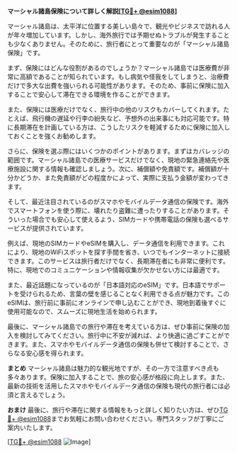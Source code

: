**マーシャル諸島保険について詳しく解説[[TG💪+ @esim1088](https://t.me/s/esim1088)]**

マーシャル諸島は、太平洋に位置する美しい島々で、観光やビジネスで訪れる人が年々増加しています。しかし、海外旅行では予期せぬトラブルが発生することも少なくありません。そのために、旅行者にとって重要なのが「マーシャル諸島保険」です。

まず、保険にはどんな役割があるのでしょうか？マーシャル諸島では医療費が非常に高額であることが知られています。もし病気や怪我をしてしまうと、治療費だけで多大な出費を強いられる可能性があります。そのため、事前に保険に加入することで安心して滞在できる環境を作ることができます。

また、保険には医療だけでなく、旅行中の他のリスクもカバーしてくれます。たとえば、飛行機の遅延や行李の紛失など、予想外の出来事にも対応可能です。特に長期滞在を計画している方は、こうしたリスクを軽減するために保険に加入しておくことを強くお勧めします。

さらに、保険を選ぶ際にはいくつかのポイントがあります。まずはカバレッジの範囲です。マーシャル諸島での医療サービスだけでなく、現地の緊急連絡先や医療施設に関する情報も確認しましょう。次に、補償額や免責額です。補償額が十分かどうか、また免責額がどの程度かによって、実際に支払う金額が変わってきます。

そして、最近注目されているのがスマホやモバイルデータ通信の保険です。海外でスマートフォンを使う際に、壊れたり盗難に遭ったりすることがあります。そういった場合でも安心して使えるよう、SIMカードや携帯電話の保険も選べるサービスが提供されています。

例えば、現地のSIMカードやeSIMを購入し、データ通信を利用できます。これにより、現地のWiFiスポットを探す手間を省き、いつでもインターネットに接続できます。このサービスは旅行者だけでなく、長期滞在者にも非常に便利です。特に、現地でのコミュニケーションや情報収集が欠かせない方には最適です。

また、最近話題になっているのが「日本語対応のeSIM」です。日本語でサポートを受けられるため、言葉の壁を感じることなく利用できる点が魅力です。このeSIMは、旅行前に事前にオンラインで申し込むことができ、現地到着後すぐに使用可能なので、スムーズに現地生活を始められます。

最後に、マーシャル諸島での旅行や滞在を考えている方は、ぜひ事前に保険の加入を検討してみてください。旅行中に不安が減れば、より快適に過ごすことができます。また、スマホやモバイルデータ通信の保険も併せて検討することで、さらなる安心感を得られます。

**まとめ**
マーシャル諸島は魅力的な観光地ですが、その一方で注意すべき点も多々あります。保険に加入することで、旅の安心感が格段に向上します。また、最新の技術を活用したスマホやモバイルデータ通信の保険も現代の旅行者には必須と言えるでしょう。

**おまけ**
最後に、旅行や滞在に関する情報をもっと詳しく知りたい方は、ぜひ[TG💪+ @esim1088](https://t.me/s/esim1088)までお気軽にお問い合わせください。専門スタッフが丁寧にご案内いたします。

[[TG💪+ @esim1088](https://t.me/s/esim1088) ![Image](https://i.postimg.cc/Y0z9fWf4/image.png)]